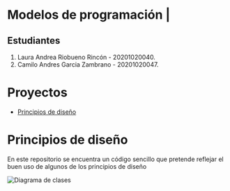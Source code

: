 # Modelos de programación |

## Estudiantes
1. Laura Andrea Riobueno Rincón - 20201020040.
1. Camilo Andres Garcia Zambrano - 20201020047.

# Proyectos
- [Principios de diseño](#Principios-de-diseño)

# Principios de diseño
En este repositorio se encuentra un código sencillo que pretende reflejar el buen uso de algunos de los principios de diseño 


![Diagrama de clases](./Actividad\principios/Docente/Diagrama.jpeg)